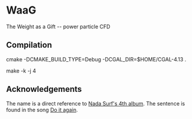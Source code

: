 # WaaG
The Weight as a Gift -- power particle CFD


## Compilation

cmake -DCMAKE_BUILD_TYPE=Debug -DCGAL_DIR=$HOME/CGAL-4.13 .

make -k -j 4

## Acknowledgements

The name is a direct reference to  [Nada Surf's 4th album](https://en.wikipedia.org/wiki/The_Weight_Is_a_Gift). The sentence is found in the song [Do it again](https://www.youtube.com/embed/6RgteX-IJNw?start=204).

